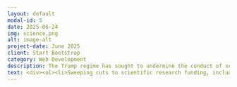 ```yaml
---
layout: default
modal-id: 5
date: 2025-06-24
img: science.png
alt: image-alt
project-date: June 2025
client: Start Bootstrap
category: Web Development
description: The Trump regime has sought to undermine the conduct of scientific research and academic freedom in the United States. They have imposed Orwellian rules governing allowable topics and language, threatened insitutions, made massive illegal cuts to funding, and sought to restructure the research apparatus without the consent of Congress. Below you will find a compiled list of many of the more egregious examples the administration's anti-science actions. 
text: <div><ol><li>Sweeping cuts to scientific research funding, including childhood cancer and other medical research, along with firings of essential funding agency personnel and expulsion of agency personnel from offices.<a href="https://www.nature.com/articles/d41586-025-00562-w">Nature Article.</a> <a href="https://www.wired.com/story/national-science-foundation-february-2025-firings/">Wired Article.</a> <a href="https://www.npr.org/sections/shots-health-news/2025/02/14/nx-s1-5297913/cdc-layoffs-hhs-trump-doge">NPR Article.</a> <a href="https://eos.org/research-and-developments/national-science-foundation-staff-booted-from-headquarters">Eos Article.</a> <a href="https://www.pbs.org/newshour/show/the-possible-long-term-impact-of-trumps-cuts-to-medical-research-funding">PBS Piece.</a></li><li>Removal of references to climate change and its impacts, along with datasets and data portals, from government websites.<a href="https://www.theguardian.com/environment/ng-interactive/2025/mar/26/extreme-weather-risk-tool-fema-trump">Guardian Article</a> <a href="https://www.eenews.net/articles/trump-admin-scraps-noaas-climate-website/">E&E News Article</a> <a href="https://arstechnica.com/tech-policy/2025/02/after-trump-killed-a-report-on-nature-researchers-push-ahead-with-release/">Ars Technica Article</a></li><li>Attacks on DEI intitiatives in scientific research. Administration issues a list of forbidden words that flag research grants to be inspected and possibly rejected. These include the words “women”, “diversity”, “barrier”, and many others. They also censor and remove important public health datasets.<a href="https://www.science.org/content/article/nsf-reexamines-existing-awards-comply-trump-s-directives">Science Article</a> <a href="https://gizmodo.com/the-list-of-trumps-forbidden-words-that-will-get-your-paper-flagged-at-nsf-2000559661">Gizmodo Article</a> <a href="https://insidemedicine.substack.com/p/trump-administration-now-choosing">Inside Medicine Article</a></li><li>The completely unfit Secretary of HHS, RFK, Jr., has shut down vaccine advisory meetings and fired all 17 members of the vaccine advisory committee and installed anti-vax allies in critical posistions. <a href="https://www.pbs.org/newshour/health/rfk-jr-ousts-entire-17-person-cdc-vaccine-advisory-committee">PBS Article</a><a href="https://www.statnews.com/2025/03/26/rfk-jr-vaccine-study-of-autism-links-led-by-vaccine-critic-scientists-shocked/">Stat News Article</a> <a href="https://www.cnbc.com/2025/02/26/fda-cancels-vaccine-advisory-meeting-for-choosing-flu-shots.html">CNBC Article</a> </li></ol></div> 
---
```





